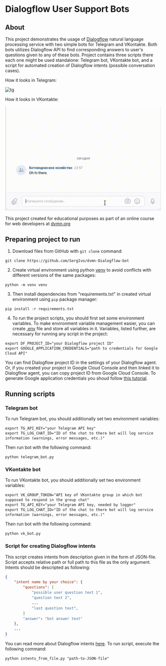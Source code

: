 # Dialogflow User Support Bots

## About

This project demonstrates the usage of [Dialogflow](https://Dialogflow.cloud.google.com/) natural language processing service with two simple bots for Telegram and VKontakte. Both bots utilizes Dialogflow API to find corresponding answers to user's questions given to any of these bots. Project contains three scripts there each one might be used standalone: Telegram bot, VKontakte bot, and a script for automated creation of Dialogflow intents (possible conversation cases).

How it looks in Telegram:

![tg](./gif/tg_sample.gif)

How it looks in VKontakte:

![vk](./gif/vk_sample.gif)

This project created for educational purposes as part of an online course for web developers at [dvmn.org](https://dvmn.org/)

## Preparing project to run

1. Download files from GitHub with `git clone` command:
```
git clone https://github.com/SergIvo/dvmn-Dialogflow-bot
```
2. Create virtual environment using python [venv](https://docs.python.org/3/library/venv.html) to avoid conflicts with different versions of the same packages:
```
python -m venv venv
```
3. Then install dependencies from "requirements.txt" in created virtual environment using `pip` package manager:
```
pip install -r requirements.txt
```
4. To run the project scripts, you should first set some environment variables. To make environment variable management easier, you can create [.env](https://pypi.org/project/python-dotenv/#getting-started) file and store all variables in it. Variables, listed further, are necessary for running any script in the project:
```
export DF_PROJECT_ID="your Dialogflow project ID"
export GOOGLE_APPLICATION_CREDENTIALS="path to credentials for Google Cloud API"
```
You can find Dialogflow project ID in the settings of your Dialogflow agent. Or, if you created your project in Google Cloud Console and then linked it to Dialogflow agent, you can copy project ID from Google Cloud Console.
To generate Google application credentials you shoud follow [this tutorial](https://cloud.google.com/dialogflow/es/docs/quick/setup#client-library-user-account-authentication).

## Running scripts

### Telegram bot
To run Telegram bot, you should additionally set two environment variables:
```
export TG_API_KEY="your Telegram API key"
export TG_LOG_CHAT_ID="ID of the chat to there bot will log service information (warnings, error messages, etc.)"
```
Then run bot with the following command:
```
python telegram_bot.py
```

### VKontakte bot
To run VKontakte bot, you should additionally set two environment variables:
```
export VK_GROUP_TOKEN="API key of VKontakte group in which bot supposed to respond in the group chat"
export TG_API_KEY="your Telegram API key, needed by logger"
export TG_LOG_CHAT_ID="ID of the chat to there bot will log service information (warnings, error messages, etc.)"
```
Then run bot with the following command:
```
python vk_bot.py
```

### Script for creating Dialogflow intents
This script creates intents from description given in the form of JSON-file. Script accepts relative path or full path to this file as the only argument. Intents should be descripted as following:
```json
{
    "intent name by your choice": {
        "questions": [
            "possible user question text 1",
            "question text 2",
            ...
            "last question text",
        ]
        "answer": "bot answer text"
    },
    ...
}
```
You can read more about Dialogflow intents [here](https://cloud.google.com/dialogflow/es/docs/intents-overview).
To run script, execute the following command:
```
python intents_from_file.py "path-to-JSON-file"
```

